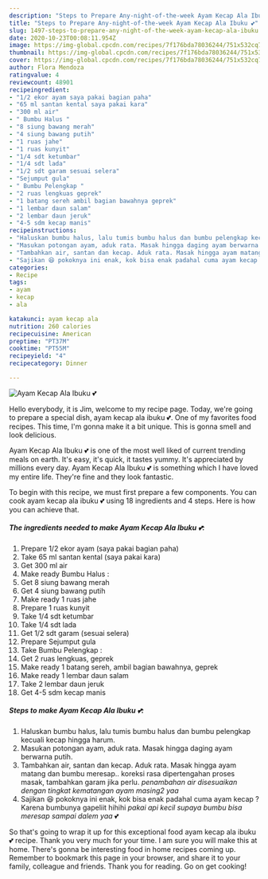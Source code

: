 ```yaml
---
description: "Steps to Prepare Any-night-of-the-week Ayam Kecap Ala Ibuku 💕"
title: "Steps to Prepare Any-night-of-the-week Ayam Kecap Ala Ibuku 💕"
slug: 1497-steps-to-prepare-any-night-of-the-week-ayam-kecap-ala-ibuku
date: 2020-10-23T00:08:11.954Z
image: https://img-global.cpcdn.com/recipes/7f176bda78036244/751x532cq70/ayam-kecap-ala-ibuku-💕-foto-resep-utama.jpg
thumbnail: https://img-global.cpcdn.com/recipes/7f176bda78036244/751x532cq70/ayam-kecap-ala-ibuku-💕-foto-resep-utama.jpg
cover: https://img-global.cpcdn.com/recipes/7f176bda78036244/751x532cq70/ayam-kecap-ala-ibuku-💕-foto-resep-utama.jpg
author: Flora Mendoza
ratingvalue: 4
reviewcount: 48901
recipeingredient:
- "1/2 ekor ayam saya pakai bagian paha"
- "65 ml santan kental saya pakai kara"
- "300 ml air"
- " Bumbu Halus "
- "8 siung bawang merah"
- "4 siung bawang putih"
- "1 ruas jahe"
- "1 ruas kunyit"
- "1/4 sdt ketumbar"
- "1/4 sdt lada"
- "1/2 sdt garam sesuai selera"
- "Sejumput gula"
- " Bumbu Pelengkap "
- "2 ruas lengkuas geprek"
- "1 batang sereh ambil bagian bawahnya geprek"
- "1 lembar daun salam"
- "2 lembar daun jeruk"
- "4-5 sdm kecap manis"
recipeinstructions:
- "Haluskan bumbu halus, lalu tumis bumbu halus dan bumbu pelengkap kecuali kecap hingga harum."
- "Masukan potongan ayam, aduk rata. Masak hingga daging ayam berwarna putih."
- "Tambahkan air, santan dan kecap. Aduk rata. Masak hingga ayam matang dan bumbu meresap.. koreksi rasa dipertengahan proses masak, tambahkan garam jika perlu. *penambahan air disesuaikan dengan tingkat kematangan ayam masing2 yaa*"
- "Sajikan 😆 pokoknya ini enak, kok bisa enak padahal cuma ayam kecap ? Karena bumbunya gapeliit hihihi *pakai api kecil supaya bumbu bisa meresap sampai dalem yaa* 💕"
categories:
- Recipe
tags:
- ayam
- kecap
- ala

katakunci: ayam kecap ala 
nutrition: 260 calories
recipecuisine: American
preptime: "PT37M"
cooktime: "PT55M"
recipeyield: "4"
recipecategory: Dinner

---
```



![Ayam Kecap Ala Ibuku 💕](https://img-global.cpcdn.com/recipes/7f176bda78036244/751x532cq70/ayam-kecap-ala-ibuku-💕-foto-resep-utama.jpg)

Hello everybody, it is Jim, welcome to my recipe page. Today, we're going to prepare a special dish, ayam kecap ala ibuku 💕. One of my favorites food recipes. This time, I'm gonna make it a bit unique. This is gonna smell and look delicious.



Ayam Kecap Ala Ibuku 💕 is one of the most well liked of current trending meals on earth. It's easy, it's quick, it tastes yummy. It's appreciated by millions every day. Ayam Kecap Ala Ibuku 💕 is something which I have loved my entire life. They're fine and they look fantastic.


To begin with this recipe, we must first prepare a few components. You can cook ayam kecap ala ibuku 💕 using 18 ingredients and 4 steps. Here is how you can achieve that.

<!--inarticleads1-->

##### The ingredients needed to make Ayam Kecap Ala Ibuku 💕:

1. Prepare 1/2 ekor ayam (saya pakai bagian paha)
1. Take 65 ml santan kental (saya pakai kara)
1. Get 300 ml air
1. Make ready  Bumbu Halus :
1. Get 8 siung bawang merah
1. Get 4 siung bawang putih
1. Make ready 1 ruas jahe
1. Prepare 1 ruas kunyit
1. Take 1/4 sdt ketumbar
1. Take 1/4 sdt lada
1. Get 1/2 sdt garam (sesuai selera)
1. Prepare Sejumput gula
1. Take  Bumbu Pelengkap :
1. Get 2 ruas lengkuas, geprek
1. Make ready 1 batang sereh, ambil bagian bawahnya, geprek
1. Make ready 1 lembar daun salam
1. Take 2 lembar daun jeruk
1. Get 4-5 sdm kecap manis




<!--inarticleads2-->

##### Steps to make Ayam Kecap Ala Ibuku 💕:

1. Haluskan bumbu halus, lalu tumis bumbu halus dan bumbu pelengkap kecuali kecap hingga harum.
1. Masukan potongan ayam, aduk rata. Masak hingga daging ayam berwarna putih.
1. Tambahkan air, santan dan kecap. Aduk rata. Masak hingga ayam matang dan bumbu meresap.. koreksi rasa dipertengahan proses masak, tambahkan garam jika perlu. *penambahan air disesuaikan dengan tingkat kematangan ayam masing2 yaa*
1. Sajikan 😆 pokoknya ini enak, kok bisa enak padahal cuma ayam kecap ? Karena bumbunya gapeliit hihihi *pakai api kecil supaya bumbu bisa meresap sampai dalem yaa* 💕




So that's going to wrap it up for this exceptional food ayam kecap ala ibuku 💕 recipe. Thank you very much for your time. I am sure you will make this at home. There's gonna be interesting food in home recipes coming up. Remember to bookmark this page in your browser, and share it to your family, colleague and friends. Thank you for reading. Go on get cooking!

